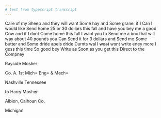 ```yaml
---
# text from typescript transcript
---
```

Care of my Sheep and they will want Some hay and Some grane. if I Can I would like Send home 25 or 30 dollars this fall and have you bey me a good Cow and if I dont Come home this fall I want you to Send me a box that will way about 40 pounds  you Can Send it for 3 dollars and Send me Some butter and Some dride apels dride Curnts  wal I ~~wost~~ wont write eney more I gess this time So good bey  Write as Soon as you get this Direct to the Compney 

Raycide Mosher 

Co. A. 1st Mich= Eng= & Mech= 

Nashville Tennessee

to Harry Mosher 

Albion, Calhoun Co. 

Michigan